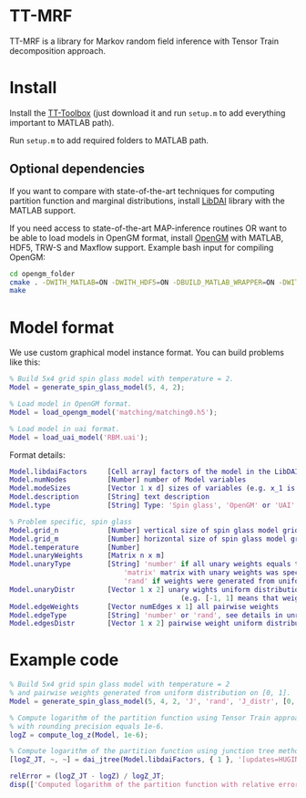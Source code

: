 TT-MRF
======

TT-MRF is a library for Markov random field inference with Tensor Train decomposition approach.

Install
=======

Install the [TT-Toolbox](https://github.com/oseledets/TT-Toolbox) (just download it and run `setup.m` to add everything important to MATLAB path).

Run `setup.m` to add required folders to MATLAB path.

Optional dependencies
---------------------

If you want to compare with state-of-the-art techniques for computing partition function and marginal distributions, install [LibDAI](http://staff.science.uva.nl/~jmooij1/libDAI/) library with the MATLAB support.

If you need access to state-of-the-art MAP-inference routines OR want to be able to load models in OpenGM format, install [OpenGM](hci.iwr.uni-heidelberg.de/opengm2/) with MATLAB, HDF5, TRW-S and Maxflow support. Example bash input for compiling OpenGM:
``` bash
cd opengm_folder
cmake . -DWITH_MATLAB=ON -DWITH_HDF5=ON -DBUILD_MATLAB_WRAPPER=ON -DWITH_TRWS=ON -DWITH_MAXFLOW=ON
make
```


Model format
==============

We use custom graphical model instance format. You can build problems like this:
``` MATLAB
% Build 5x4 grid spin glass model with temperature = 2.
Model = generate_spin_glass_model(5, 4, 2);

% Load model in OpenGM format.
Model = load_opengm_model('matching/matching0.h5');

% Load model in uai format.
Model = load_uai_model('RBM.uai');
```

Format details:
``` MATLAB
Model.libdaiFactors     [Cell array] factors of the model in the LibDAI format
Model.numNodes          [Number] number of Model variables
Model.modeSizes         [Vector 1 x d] sizes of variables (e.g. x_1 is from {1, ..., modeSizes(1)})
Model.description       [String] text description
Model.type              [String] Type: 'Spin glass', 'OpenGM' or 'UAI'

% Problem specific, spin glass
Model.grid_n            [Number] vertical size of spin glass model grid
Model.grid_m            [Number] horizontal size of spin glass model grid
Model.temperature       [Number]
Model.unaryWeights      [Matrix n x m]
Model.unaryType         [String] 'number' if all unary weights equals to one number;
                            'matrix' matrix with unary weights was specified during model generation;
                            'rand' if weights were generated from uniform distribution
Model.unaryDistr        [Vector 1 x 2] unary wights uniform distribution support
                                          (e.g. [-1, 1] means that weights are from U(-1, 1))
Model.edgeWeights       [Vector numEdges x 1] all pairwise weights
Model.edgeType          [String] 'number' or 'rand', see details in unryType description
Model.edgesDistr        [Vector 1 x 2] pairwise weight uniform distribution support
```


Example code
==============
``` MATLAB
% Build 5x4 grid spin glass model with temperature = 2
% and pairwise weights generated from uniform distribution on [0, 1].
Model = generate_spin_glass_model(5, 4, 2, 'J', 'rand', 'J_distr', [0, 1]);

% Compute logarithm of the partition function using Tensor Train approach
% with rounding precision equals 1e-6.
logZ = compute_log_z(Model, 1e-6);

% Compute logarithm of the partition function using junction tree method from the libDAI library.
[logZ_JT, ~, ~] = dai_jtree(Model.libdaiFactors, { 1 }, '[updates=HUGIN]');

relError = (logZ_JT - logZ) / logZ_JT;
disp(['Computed logarithm of the partition function with relative error ', num2str(relError)])
```





